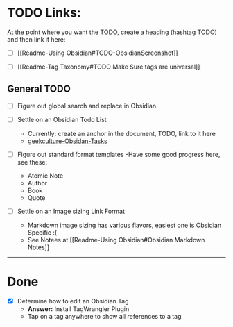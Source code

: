 
# TODO Links: 
At the point where you want the TODO, create a heading (hashtag TODO) and then link it here: 

* [ ] [[Readme-Using Obsidian#TODO-ObsidianScreenshot]] 

* [ ] [[Readme-Tag Taxonomy#TODO Make Sure tags are universal]]

## General TODO

* [ ] Figure out global search and replace in Obsidian.

- [ ] Settle on an Obsidian Todo List
	-  Currently: create an anchor in the document, TODO, link to it here 
	*  [geekculture-Obsidan-Tasks](https://medium.com/geekculture/how-i-track-my-tasks-in-obsidian-47fd7ad80364)

- [ ] Figure out standard format templates
	-Have some good progress here, see these: 
	- Atomic Note 
	- Author 
	- Book
	- Quote 


- [ ] Settle on an Image sizing Link Format
	- Markdown image sizing has various flavors, easiest one is Obsidian Specific :(
	- See Notees at [[Readme-Using Obsidian#Obsidian Markdown Notes]]

----
# Done
- [x] Determine how to edit an Obsidian Tag
	* **Answer:** Install TagWrangler Plugin
	* Tap on a tag anywhere to show all references to a tag
	

